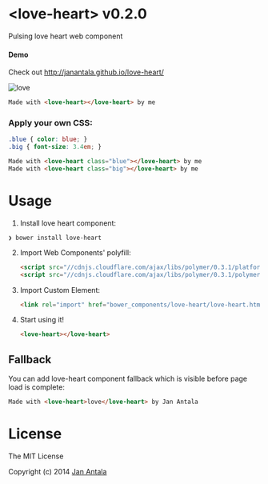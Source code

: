 # &lt;love-heart&gt; v0.2.0

Pulsing love heart web component

#### Demo
Check out http://janantala.github.io/love-heart/

![love](https://raw.github.com/janantala/love-heart/master/img/love.gif)
```html
Made with <love-heart></love-heart> by me
```

### Apply your own CSS:

```css
.blue { color: blue; }
.big { font-size: 3.4em; }

```

```html
Made with <love-heart class="blue"></love-heart> by me
Made with <love-heart class="big"></love-heart> by me
```

# Usage

1. Install love heart component:

  ```
  ❯ bower install love-heart
  ```

2. Import Web Components' polyfill:

	```html
	<script src="//cdnjs.cloudflare.com/ajax/libs/polymer/0.3.1/platform.js"></script>
	<script src="//cdnjs.cloudflare.com/ajax/libs/polymer/0.3.1/polymer.js"></script>
	```

3. Import Custom Element:

	```html
	<link rel="import" href="bower_components/love-heart/love-heart.html">
	```

4. Start using it!

	```html
	<love-heart></love-heart>
	```

## Fallback

You can add love-heart component fallback which is visible before page load is complete:

```html
Made with <love-heart>love</love-heart> by Jan Antala
```

# License

The MIT License

Copyright (c) 2014 [Jan Antala](http://www.janantala.com)
